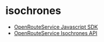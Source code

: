 # isochrones


* [OpenRouteService Javascript SDK](https://github.com/GIScience/openrouteservice-js)
* [OpenRouteService Isochrones API](https://openrouteservice.org/dev/#/api-docs/isochrones)

